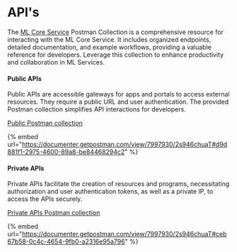# API's

The [ML Core Service](../ml-core-service.md) Postman Collection is a comprehensive resource for interacting with the ML Core Service. It includes organized endpoints, detailed documentation, and example workflows, providing a valuable reference for developers. Leverage this collection to enhance productivity and collaboration in ML Services.

#### Public APIs

Public APIs are accessible gateways for apps and portals to access external resources. They require a public URL and user authentication. The provided Postman collection simplifies API interactions for developers.

[Public Postman collection](https://documenter.getpostman.com/view/7997930/2s946chuaT#d9d881f1-2975-4600-89a8-be84468294c2)

{% embed url="https://documenter.getpostman.com/view/7997930/2s946chuaT#d9d881f1-2975-4600-89a8-be84468294c2" %}

#### Private APIs

Private APIs facilitate the creation of resources and programs, necessitating authorization and user authentication tokens, as well as a private IP, to access the APIs securely.

[Private APIs Postman collection](https://documenter.getpostman.com/view/7997930/2s946chuaT#ceb67b58-0c4c-4654-9fb0-a2316e95a796)

{% embed url="https://documenter.getpostman.com/view/7997930/2s946chuaT#ceb67b58-0c4c-4654-9fb0-a2316e95a796" %}

